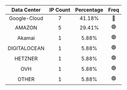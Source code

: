 | Data Center | IP Count | Percentage | Freq |
|:------------:|:--------:|:-----------:|:-----:|
| Google-Cloud | 7 | 41.18% | 🔴 |
| AMAZON | 5 | 29.41% | 🟢 |
| Akamai | 1 | 5.88% | 🟢 |
| DIGITALOCEAN | 1 | 5.88% | 🟢 |
| HETZNER | 1 | 5.88% | 🟢 |
| OVH | 1 | 5.88% | 🟢 |
| OTHER | 1 | 5.88% | 🟢 |